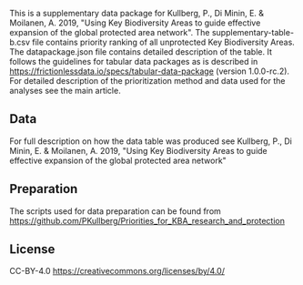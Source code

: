 This is a supplementary data package for Kullberg, P., Di Minin, E. & Moilanen, A. 2019, "Using Key Biodiversity Areas to guide effective expansion of the global protected area network". The supplementary-table-b.csv file contains priority ranking of all unprotected Key Biodiversity Areas. The datapackage.json file contains detailed description of the table. It follows the guidelines for tabular data packages as is described in https://frictionlessdata.io/specs/tabular-data-package (version 1.0.0-rc.2). For detailed description of the prioritization method and data used for the analyses see the main article.

## Data
For full description on how the data table was produced see Kullberg, P., Di Minin, E. & Moilanen, A. 2019, "Using Key Biodiversity Areas to guide effective expansion of the global protected area network"

## Preparation
The scripts used for data preparation can be found from https://github.com/PKullberg/Priorities_for_KBA_research_and_protection

## License
CC-BY-4.0
https://creativecommons.org/licenses/by/4.0/
